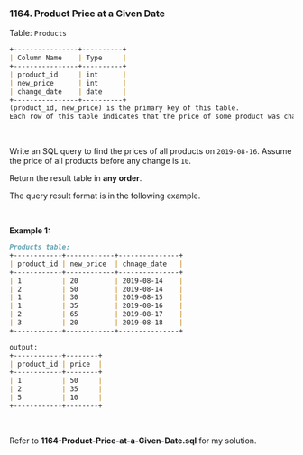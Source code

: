 ### 1164. Product Price at a Given Date

Table: `Products`

```markdown
+----------------+----------+
| Column Name    | Type     |
+----------------+----------+
| product_id     | int      |
| new_price      | int      |
| change_date    | date     |
+----------------+----------+
(product_id, new_price) is the primary key of this table.
Each row of this table indicates that the price of some product was changed to a new price at some date.
```

<br/>

Write an SQL query to find the prices of all products on `2019-08-16`. Assume the price of all products before any change is `10`.

Return the result table in **any order**.

The query result format is in the following example.

<br/>

**Example 1:**

```markdown
Products table:
+------------+------------+---------------+
| product_id | new_price  | chnage_date   |
+------------+------------+---------------+
| 1          | 20         | 2019-08-14    |
| 2          | 50         | 2019-08-14    |
| 1          | 30         | 2019-08-15    |
| 1          | 35         | 2019-08-16    |
| 2          | 65         | 2019-08-17    |
| 3          | 20         | 2019-08-18    |
+------------+------------+---------------+

output:
+------------+--------+
| product_id | price  |
+------------+--------+
| 1          | 50     |
| 2          | 35     |
| 5          | 10     |
+------------+--------+
```

<br/>

Refer to **1164-Product-Price-at-a-Given-Date.sql** for my solution.
